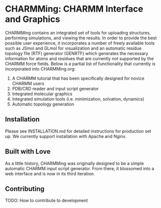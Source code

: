 # CHARMMing: CHARMM Interface and Graphics

CHARMMing contains an integrated set of tools for uploading structures, performing simulations, and viewing the results. In order to provide the best possible user experience, it incorporates a number of freely available tools such as JSmol and GLmol for visualization and an automatic residue topology file (RTF) generator (GENRTF) which generates the necessary information for atoms and residues that are currently not supported by the CHARMM force fields. Below is a partial list of functionality that currently is incorporated into CHARMMing.org:

1. A CHARMM tutorial that has been specifically designed for novice CHARMM users
2. PDB/CRD reader and input script generator
3. Integrated molecular graphics
4. Integrated simulation tools (i.e. minimization, solvation, dynamics)
5. Automatic topology generation

## Installation

Please see INSTALLATION.md for detailed instructions for production set up. We currently support installation with Apache and Nginx.

## Built with Love

As a little history, CHARMMing was originally designed to be a simple automatic CHARMM input script generator. From there, it blossomed into a web interface and is now in its third iteration.

## Contributing

TODO: How to contribute to development
